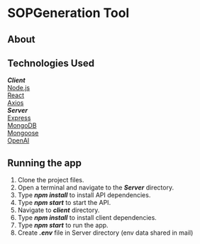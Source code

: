 
# SOPGeneration Tool 

## About

## Technologies Used
*__Client__*<br>
[Node.js](https://nodejs.org/en/docs/) <br>
[React](https://reactjs.org/)<br>
[Axios](https://github.com/axios)<br>
*__Server__*<br>
[Express](https://expressjs.com/)<br>
[MongoDB](https://www.mongodb.com/)<br>
[Mongoose](https://mongoosejs.com/)<br>
[OpenAI](https://openai.com/)


## Running the app
1. Clone the project files.
2. Open a terminal and navigate to the *__Server__* directory. 
3. Type *__npm install__* to install API dependencies.
4. Type *__npm start__* to start the API.
6. Navigate to *__client__* directory.
7. Type *__npm install__* to install client dependencies.
8. Type *__npm start__* to run the app.
9. Create *__.env__* file in Server directory (env data shared in mail)
